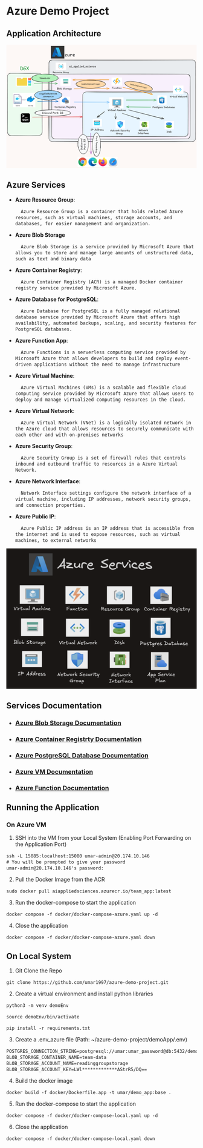 # Azure Demo Project


## Application Architecture
![Architecture](./Images/architecture.png)


## Azure Services
- **Azure Resource Group**: 

        Azure Resource Group is a container that holds related Azure resources, such as virtual machines, storage accounts, and databases, for easier management and organization.
- **Azure Blob Storage** 
    
        Azure Blob Storage is a service provided by Microsoft Azure that allows you to store and manage large amounts of unstructured data, such as text and binary data
- **Azure Container Registry**: 

        Azure Container Registry (ACR) is a managed Docker container registry service provided by Microsoft Azure.
- **Azure Database for PostgreSQL**: 

        Azure Database for PostgreSQL is a fully managed relational database service provided by Microsoft Azure that offers high availability, automated backups, scaling, and security features for PostgreSQL databases.
- **Azure Function App**: 

        Azure Functions is a serverless computing service provided by Microsoft Azure that allows developers to build and deploy event-driven applications without the need to manage infrastructure
- **Azure Virtual Machine**: 

        Azure Virtual Machines (VMs) is a scalable and flexible cloud computing service provided by Microsoft Azure that allows users to deploy and manage virtualized computing resources in the cloud.
- **Azure Virtual Network**: 

        Azure Virtual Network (VNet) is a logically isolated network in the Azure cloud that allows resources to securely communicate with each other and with on-premises networks
- **Azure Security Group**: 

        Azure Security Group is a set of firewall rules that controls inbound and outbound traffic to resources in a Azure Virtual Network.
- **Azure Network Interface**:

        Network Interface settings configure the network interface of a virtual machine, including IP addresses, network security groups, and connection properties.
- **Azure Public IP**:

        Azure Public IP address is an IP address that is accessible from the internet and is used to expose resources, such as virtual machines, to external networks

![AzureServices](./Images/azure-services.png)

## Services Documentation
  -   ### **[Azure Blob Storage Documentation](demoStorage/README.md)**
  -   ### **[Azure Container Registrty Documentation](demoContainerRegistry/README.md)**
  -   ### **[Azure PostgreSQL Database Documentation](demoPostgres/README.md)**
  -   ### **[Azure VM Documentation](demoApp/README.md)**
  -   ### **[Azure Function Documentation](demoAzureFunction/README.md)**


## Running the Application

### On Azure VM
1. SSH into the VM from your Local System (Enabling Port Forwarding on the Application Port)
```shell
ssh -L 15085:localhost:15080 umar-admin@20.174.10.146
# You will be prompted to give your password
umar-admin@20.174.10.146's password:
```

2. Pull the Docker Image from the ACR
```shell
sudo docker pull aiappliedsciences.azurecr.io/team_app:latest     
```

3. Run the docker-compose to start the application
```shell
docker compose -f docker/docker-compose-azure.yaml up -d
```

4. Close the application
```shell
docker compose -f docker/docker-compose-azure.yaml down
```

## On Local System
1. Git Clone the Repo
```shell
git clone https://github.com/umar1997/azure-demo-project.git
```

2. Create a virtual environment and install python libraries
```shell
python3 -m venv demoEnv
```
```shell
source demoEnv/bin/activate
```
```shell
pip install -r requirements.txt
```

3. Create a .env_azure file (Path: ~/azure-demo-project/demoApp/.env)
```shell
POSTGRES_CONNECTION_STRING=postgresql://umar:umar_password@db:5432/demo_postgres_db
BLOB_STORAGE_CONTAINER_NAME=team-data
BLOB_STORAGE_ACCOUNT_NAME=readinggroupstorage
BLOB_STORAGE_ACCOUNT_KEY=LWl*************AStrR5/DQ==
```

4. Build the docker image
```shell
docker build -f docker/Dockerfile.app -t umar/demo_app:base .
```

5. Run the docker-compose to start the application
```shell
docker compose -f docker/docker-compose-local.yaml up -d
```

6. Close the application
```shell
docker compose -f docker/docker-compose-local.yaml down
```

